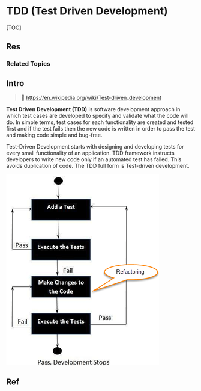 # TDD (Test Driven Development)

[TOC]



## Res
### Related Topics



## Intro
> 🔗 https://en.wikipedia.org/wiki/Test-driven_development

**Test Driven Development (TDD)** is software development approach in which test cases are developed to specify and validate what the code will do. In simple terms, test cases for each functionality are created and tested first and if the test fails then the new code is written in order to pass the test and making code simple and bug-free.

Test-Driven Development starts with designing and developing tests for every small functionality of an application. TDD framework instructs developers to write new code only if an automated test has failed. This avoids duplication of code. The TDD full form is Test-driven development.

![Five Steps of Test-Driven Development](../../../../../Assets/Pics/081216_0811_TestDrivenD2.png)



## Ref
[What is Test Driven Development (TDD)? Tutorial with Example]: https://www.guru99.com/test-driven-development.html
